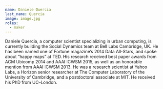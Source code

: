 ```yaml
---
name: Daniele Quercia
last_name: Quercia
image: image.jpg
roles:
  - maker
---
```

Daniele Quercia, a computer scientist specializing in urban computing, is currently building the Social Dynamics team at Bell Labs Cambridge, UK. He has been named one of Fortune magazine’s 2014 Data All-Stars, and spoke about “happy maps” at TED. His research received best paper awards from ACM Ubicomp 2014 and AAAI ICWSM 2015, as well as an honorable mention from AAAI ICWSM 2013. He was a research scientist at Yahoo Labs, a Horizon senior researcher at The Computer Laboratory of the University of Cambridge, and a postdoctoral associate at MIT. He received his PhD from UC–London.

